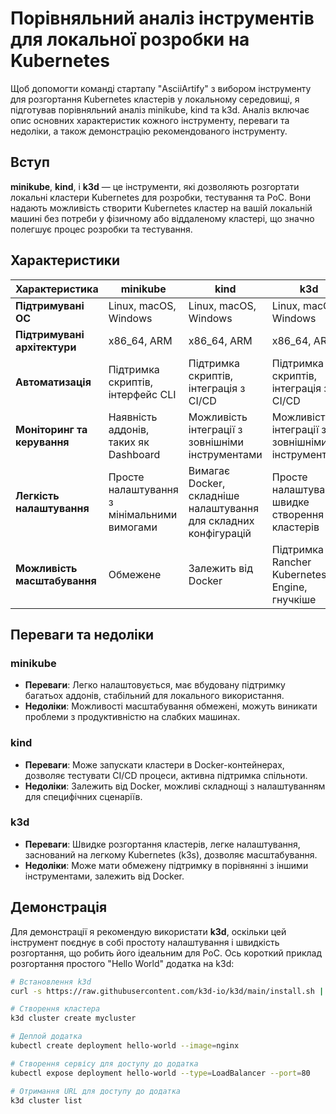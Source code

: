 # Порівняльний аналіз інструментів для локальної розробки на Kubernetes

Щоб допомогти команді стартапу "AsciiArtify" з вибором інструменту для розгортання Kubernetes кластерів у локальному середовищі, я підготував порівняльний аналіз minikube, kind та k3d. Аналіз включає опис основних характеристик кожного інструменту, переваги та недоліки, а також демонстрацію рекомендованого інструменту.

## Вступ

**minikube**, **kind**, і **k3d** — це інструменти, які дозволяють розгортати локальні кластери Kubernetes для розробки, тестування та PoC. Вони надають можливість створити Kubernetes кластер на вашій локальній машині без потреби у фізичному або віддаленому кластері, що значно полегшує процес розробки та тестування.

## Характеристики

| Характеристика            | minikube                                      | kind                                         | k3d                                         |
|---------------------------|-----------------------------------------------|----------------------------------------------|----------------------------------------------|
| **Підтримувані ОС**        | Linux, macOS, Windows                        | Linux, macOS, Windows                        | Linux, macOS, Windows                        |
| **Підтримувані архітектури**| x86_64, ARM                                   | x86_64, ARM                                  | x86_64, ARM                                  |
| **Автоматизація**          | Підтримка скриптів, інтерфейс CLI            | Підтримка скриптів, інтеграція з CI/CD       | Підтримка скриптів, інтеграція з CI/CD       |
| **Моніторинг та керування**| Наявність аддонів, таких як Dashboard         | Можливість інтеграції з зовнішніми інструментами | Можливість інтеграції з зовнішніми інструментами |
| **Легкість налаштування**  | Просте налаштування з мінімальними вимогами  | Вимагає Docker, складніше налаштування для складних конфігурацій | Просте налаштування, швидке створення кластерів |
| **Можливість масштабування**| Обмежене                                     | Залежить від Docker                          | Підтримка Rancher Kubernetes Engine, гнучкіше |

## Переваги та недоліки

### minikube
- **Переваги**: Легко налаштовується, має вбудовану підтримку багатьох аддонів, стабільний для локального використання.
- **Недоліки**: Можливості масштабування обмежені, можуть виникати проблеми з продуктивністю на слабких машинах.

### kind
- **Переваги**: Може запускати кластери в Docker-контейнерах, дозволяє тестувати CI/CD процеси, активна підтримка спільноти.
- **Недоліки**: Залежить від Docker, можливі складнощі з налаштуванням для специфічних сценаріїв.

### k3d
- **Переваги**: Швидке розгортання кластерів, легке налаштування, заснований на легкому Kubernetes (k3s), дозволяє масштабування.
- **Недоліки**: Може мати обмежену підтримку в порівнянні з іншими інструментами, залежить від Docker.

## Демонстрація

Для демонстрації я рекомендую використати **k3d**, оскільки цей інструмент поєднує в собі простоту налаштування і швидкість розгортання, що робить його ідеальним для PoC. Ось короткий приклад розгортання простого "Hello World" додатка на k3d:

```bash
# Встановлення k3d
curl -s https://raw.githubusercontent.com/k3d-io/k3d/main/install.sh | bash

# Створення кластера
k3d cluster create mycluster

# Деплой додатка
kubectl create deployment hello-world --image=nginx

# Створення сервісу для доступу до додатка
kubectl expose deployment hello-world --type=LoadBalancer --port=80

# Отримання URL для доступу до додатка
k3d cluster list
